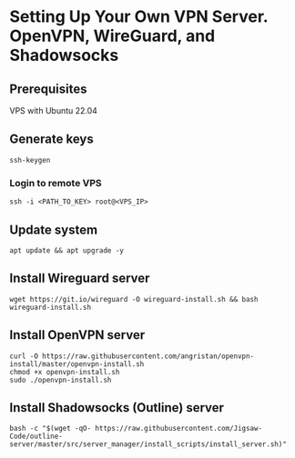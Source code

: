 # Setting Up Your Own VPN Server. OpenVPN, WireGuard, and Shadowsocks

## Prerequisites
VPS with Ubuntu 22.04

## Generate keys
```
ssh-keygen
```
### Login to remote VPS
```
ssh -i <PATH_TO_KEY> root@<VPS_IP>
```
## Update system
```
apt update && apt upgrade -y
```

## Install Wireguard server
```
wget https://git.io/wireguard -O wireguard-install.sh && bash wireguard-install.sh
```

## Install OpenVPN server
```
curl -O https://raw.githubusercontent.com/angristan/openvpn-install/master/openvpn-install.sh
chmod +x openvpn-install.sh
sudo ./openvpn-install.sh
```

## Install Shadowsocks (Outline) server

```
bash -c "$(wget -qO- https://raw.githubusercontent.com/Jigsaw-Code/outline-server/master/src/server_manager/install_scripts/install_server.sh)"
```
